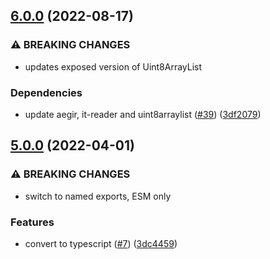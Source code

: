## [6.0.0](https://github.com/alanshaw/it-tar/compare/v5.0.0...v6.0.0) (2022-08-17)


### ⚠ BREAKING CHANGES

* updates exposed version of Uint8ArrayList

### Dependencies

* update aegir, it-reader and uint8arraylist ([#39](https://github.com/alanshaw/it-tar/issues/39)) ([3df2079](https://github.com/alanshaw/it-tar/commit/3df20799b458296248440d8d995b22959b466fe2))

## [5.0.0](https://github.com/alanshaw/it-tar/compare/v4.0.0...v5.0.0) (2022-04-01)


### ⚠ BREAKING CHANGES

* switch to named exports, ESM only

### Features

* convert to typescript ([#7](https://github.com/alanshaw/it-tar/issues/7)) ([3dc4459](https://github.com/alanshaw/it-tar/commit/3dc4459fbcc5055fc798d74b472306b79640db53))
